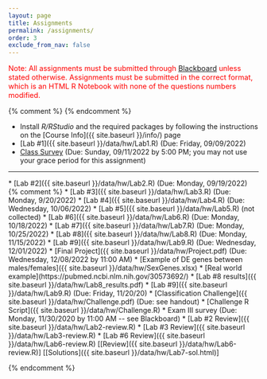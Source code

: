 ```yaml
---
layout: page
title: Assignments 
permalink: /assignments/
order: 3
exclude_from_nav: false
---
```


<style>
.due {
    background-color: yellow
}
</style>

<p style = 'color:red;font-size:104%'>Note: All assignments must be submitted through <a href = "https://easternct.blackboard.com/">Blackboard</a> unless stated otherwise. Assignments must be submitted in the correct format, which is an HTML R Notebook with none of the questions numbers modified. 
</p>
{% comment %}
{% endcomment %}

* Install <i>R/RStudio</i> and the required packages by following the instructions on the [Course Info]({{ site.baseurl }}/info/) page 
* [Lab #1]({{ site.baseurl }}/data/hw/Lab1.R) (Due: Friday, 09/09/2022) 
* [Class Survey](https://easternct.blackboard.com/) (Due: Sunday, 09/11/2022 by 5:00 PM; you may not use your grace period for this assignment)
<hr>
* [Lab #2]({{ site.baseurl }}/data/hw/Lab2.R) (Due: Monday, 09/19/2022) 
{% comment %}
* [Lab #3]({{ site.baseurl }}/data/hw/Lab3.R) (Due: Monday, 9/20/2022) 
* [Lab #4]({{ site.baseurl }}/data/hw/Lab4.R) (Due: Wednesday, 10/06/2022) 
* [Lab #5]({{ site.baseurl }}/data/hw/Lab5.R) (not collected) 
* [Lab #6]({{ site.baseurl }}/data/hw/Lab6.R) (Due: Monday, 10/18/2022)
* [Lab #7]({{ site.baseurl }}/data/hw/Lab7.R) (Due: Monday, 10/25/2022) 
* [Lab #8]({{ site.baseurl }}/data/hw/Lab8.R) (Due: Monday, 11/15/2022) 
* [Lab #9]({{ site.baseurl }}/data/hw/Lab9.R) (Due: Wednesday, 12/01/2022) 
* [Final Project]({{ site.baseurl }}/data/hw/Project.pdf) (Due: Wednesday, 12/08/2022 by 11:00 AM)
    * [Example of DE genes between males/females]({{ site.baseurl }}/data/hw/SexGenes.xlsx)
    * [Real world example](https://pubmed.ncbi.nlm.nih.gov/30573692/)
    * [Lab #8 results]({{ site.baseurl }}/data/hw/Lab8_results.pdf)  
* [Lab #9]({{ site.baseurl }}/data/hw/Lab9.R) (Due: Friday, 11/20/20) 
* [Classification Challenge]({{ site.baseurl }}/data/hw/Challenge.pdf) (Due: see handout)  
    * [Challenge R Script]({{ site.baseurl }}/data/hw/Challenge.R)
* Exam III survey (Due: Monday, 11/30/2020 by 11:00 AM -- see Blackboard)
    * [Lab #2 Review]({{ site.baseurl }}/data/hw/Lab2-review.R) 
    * [Lab #3 Review]({{ site.baseurl }}/data/hw/Lab3-review.R) 
    * [Lab #6 Review]({{ site.baseurl }}/data/hw/Lab6-review.R)
[[Review]({{ site.baseurl }}/data/hw/Lab6-review.R)] 
[[Solutions]({{ site.baseurl }}/data/hw/Lab7-sol.html)] 

 
{% endcomment %}

<script>
const pattern = RegExp('Due:.*([0-9]{2}/[0-9]+/[0-9]{4})');
elements = document.getElementsByTagName('li');

for (el of elements) {
        var res = pattern.exec(el.innerText);
        if (res != null && res.length >= 2) {
                if (new Date(res[1]) >= new Date()) {
                        el.className = 'due';
                }
        }
}
</script>
